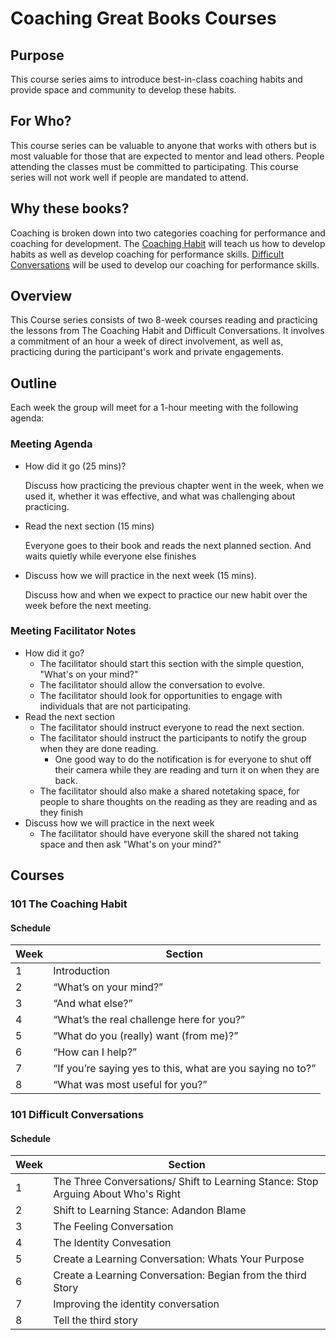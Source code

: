 # Coaching Great Books Courses
## Purpose
This course series aims to introduce best-in-class coaching habits and provide space and community to develop these habits. 

## For Who?
This course series can be valuable to anyone that works with others but is most valuable for those that are expected to mentor and lead others. People attending the classes must be committed to participating. This course series will not work well if people are mandated to attend.

## Why these books?

Coaching is broken down into two categories coaching for performance and coaching for development. The [Coaching Habit](https://www.goodreads.com/book/show/29342515-the-coaching-habit) will teach us how to develop habits as well as develop coaching for performance skills.  [Difficult Conversations](https://www.goodreads.com/book/show/774088.Difficult_Conversations?ref=nav_sb_ss_1_14) will be used to develop our coaching for performance skills.

## Overview
This Course series consists of two 8-week courses reading and practicing the lessons from The Coaching Habit and Difficult Conversations.  It involves a commitment of an hour a week of direct involvement, as well as, practicing during the participant's work and private engagements.

## Outline
Each week the group will meet for a 1-hour meeting with the following agenda:

### Meeting Agenda
* How did it go (25 mins)?
    
    Discuss how practicing the previous chapter went in the week, when we used it, whether it was effective, and what was challenging about practicing.

* Read the next section (15 mins)

    Everyone goes to their book and reads the next planned section.  And waits quietly while everyone else finishes

* Discuss how we will practice in the next week (15 mins).
   
   Discuss how and when we expect to practice our new habit over the week before the next meeting.

### Meeting Facilitator Notes
* How did it go?
  * The facilitator should start this section with the simple question, "What's on your mind?" 
  * The facilitator should allow the conversation to evolve.
  * The facilitator should look for opportunities to engage with individuals that are not participating.
* Read the next section
  * The facilitator should instruct everyone to read the next section.
  * The facilitator should instruct the participants to notify the group when they are done reading.
    * One good way to do the notification is for everyone to shut off their camera while they are reading and turn it on when they are back.
  * The facilitator should also make a shared notetaking space, for people to share thoughts on the reading as they are reading and as they finish
* Discuss how we will practice in the next week
  * The facilitator should have everyone skill the shared not taking space and then ask "What's on your mind?" 
## Courses

### 101 The Coaching Habit

#### Schedule
| Week   | Section                                                    |
| -----  |------------------------------------------------------------|
| 1      | Introduction                                               |
| 2      | “What’s on your mind?”                                     |
| 3      | “And what else?”                                           | 
| 4      | “What’s the real challenge here for you?”                  |
| 5      | “What do you (really) want (from me)?”                     |
| 6      | “How can I help?”                                          |
| 7      | “If you’re saying yes to this, what are you saying no to?” |
| 8      | “What was most useful for you?”                            |


### 101 Difficult Conversations

#### Schedule
| Week   | Section                                                    |
| -----  |------------------------------------------------------------|
| 1      | The Three Conversations/ Shift to Learning Stance: Stop Arguing About Who's Right          |
| 2      | Shift to Learning Stance: Adandon Blame                    |
| 3      | The Feeling Conversation                                   |
| 4      | The Identity Convesation                                   |
| 5      | Create a Learning Conversation: Whats Your Purpose         |
| 6      | Create a Learning Conversation: Begian from the third Story |
| 7      | Improving the identity conversation                        |
| 8      | Tell the third story                                       |